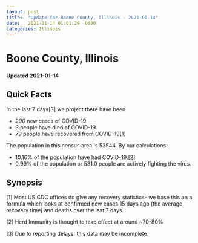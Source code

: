 ```yaml
---
layout: post
title:  "Update for Boone County, Illinois - 2021-01-14"
date:   2021-01-14 01:01:29 -0600
categories: Illinois
---
```


# Boone County, Illinois
#### Updated 2021-01-14

## Quick Facts

In the last 7 days[3] we project there have been
- *200* new cases of COVID-19
- *3* people have died of COVID-19
- *79* people have recovered from COVID-19[1]

The population in this census area is 53544. By our calculations:
- 10.16% of the population have had COVID-19.[2]
- 0.99% of the population or 531.0 people are actively fighting the virus.

## Synopsis




[1] Most US CDC offices do give any recovery statistics- we base this on a formula which looks at confirmed new cases
15 days ago (the average recovery time) and deaths over the last 7 days.

[2] Herd Immunity is thought to take effect at around ~70-80%

[3] Due to reporting delays, this data may be incomplete.
 
    